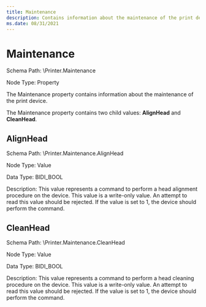 ```yaml
---
title: Maintenance
description: Contains information about the maintenance of the print device.
ms.date: 08/31/2021
---
```


# Maintenance

Schema Path: \\Printer.Maintenance

Node Type: Property

The Maintenance property contains information about the maintenance of the print device.

The Maintenance property contains two child values: **AlignHead** and **CleanHead**.

## AlignHead

Schema Path: \\Printer.Maintenance.AlignHead

Node Type: Value

Data Type: BIDI_BOOL

Description: This value represents a command to perform a head alignment procedure on the device. This value is a write-only value. An attempt to read this value should be rejected. If the value is set to 1, the device should perform the command.

## CleanHead

Schema Path: \\Printer.Maintenance.CleanHead

Node Type: Value

Data Type: BIDI_BOOL

Description: This value represents a command to perform a head cleaning procedure on the device. This value is a write-only value. An attempt to read this value should be rejected. If the value is set to 1, the device should perform the command.
